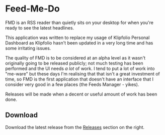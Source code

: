 # Feed-Me-Do
FMD is an RSS reader than quietly sits on your desktop for when you're ready to see the latest headlines.

This application was written to replace my usage of Klipfolio Personal Dashboard as Klipfolio hasn't been updated in a very long time and has some irritating issues.

The quality of FMD is to be considered at an alpha level as it wasn't originally going to be released publicly; not much testing has been performed and the UI needs *a lot* of work. I tend to put a lot of work into "me-ware" but these days I'm realising that that isn't a great investment of time, so FMD is the first application that doesn't have an interface that I consider very good in a few places (the Feeds Manager - yikes).

Releases will be made when a decent or useful amount of work has been done.

## Download
Download the latest release from the [Releases](https://github.com/BootBlock/Feed-Me-Do/releases) section on the right.
